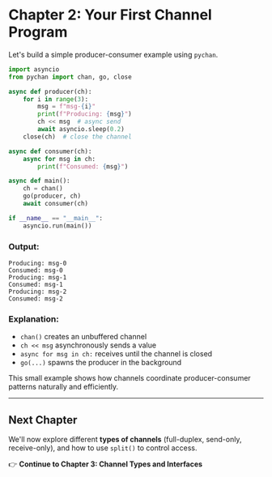 # Chapter 2: Your First Channel Program

Let's build a simple producer-consumer example using `pychan`.

```python
import asyncio
from pychan import chan, go, close

async def producer(ch):
    for i in range(3):
        msg = f"msg-{i}"
        print(f"Producing: {msg}")
        ch << msg  # async send
        await asyncio.sleep(0.2)
    close(ch)  # close the channel

async def consumer(ch):
    async for msg in ch:
        print(f"Consumed: {msg}")

async def main():
    ch = chan()
    go(producer, ch)
    await consumer(ch)

if __name__ == "__main__":
    asyncio.run(main())
```

### Output:

```
Producing: msg-0
Consumed: msg-0
Producing: msg-1
Consumed: msg-1
Producing: msg-2
Consumed: msg-2
```

### Explanation:

* `chan()` creates an unbuffered channel
* `ch << msg` asynchronously sends a value
* `async for msg in ch:` receives until the channel is closed
* `go(...)` spawns the producer in the background

This small example shows how channels coordinate producer-consumer patterns naturally and efficiently.

---

## Next Chapter

We'll now explore different **types of channels** (full-duplex, send-only, receive-only), and how to use `split()` to control access.

👉 **Continue to Chapter 3: Channel Types and Interfaces**
